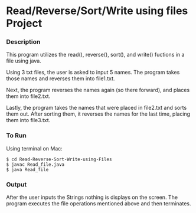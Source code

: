 # Read/Reverse/Sort/Write using files Project

### Description

This program utilizes the read(), reverse(), sort(), and write() fuctions in a file using java. 

Using 3 txt files, the user is asked to input 5 names. The program takes those names and reverses them into file1.txt. 

Next, the program reverses the names again (so there forward), and places them into file2.txt. 

Lastly, the program takes the names that were placed in file2.txt and sorts them out. After sorting them, it reverses the names for the last time, placing them into file3.txt.

### To Run

Using terminal on Mac:

```
$ cd Read-Reverse-Sort-Write-using-Files
$ javac Read_file.java
$ java Read_file
```

### Output

After the user inputs the Strings nothing is displays on the screen. The program executes the file operations mentioned above and then terminates. 
